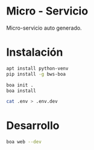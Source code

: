 
# Micro - Servicio

Micro-servicio auto generado.

# Instalación
```bash
apt install python-venv
pip install -g bws-boa

boa init .
boa install

cat .env > .env.dev
```

# Desarrollo

```bash
boa web --dev
```
